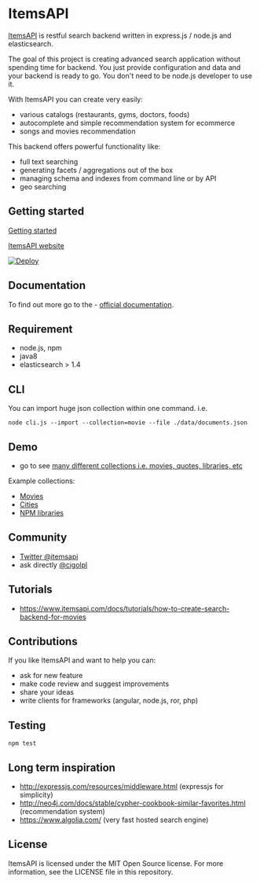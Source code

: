 # ItemsAPI 

<a href="https://www.itemsapi.com" target="_blank">ItemsAPI</a> is restful search backend written in express.js / node.js and elasticsearch.

The goal of this project is creating advanced search application without spending time for backend. You just provide configuration and data and your backend is ready to go. You don't need to be node.js developer to use it.

With ItemsAPI you can create very easily:
- various catalogs (restaurants, gyms, doctors, foods)
- autocomplete and simple recommendation system for ecommerce
- songs and movies recommendation

This backend offers powerful functionality like:
- full text searching
- generating facets / aggregations out of the box
- managing schema and indexes from command line or by API
- geo searching

## Getting started
<a href="https://www.itemsapi.com/docs/getting-started" target="_blank">Getting started</a>

<a href="https://www.itemsapi.com" target="_blank">ItemsAPI website</a>

<a target="_blank" href="https://heroku.com/deploy?template=https://github.com/itemsapi/itemsapi"><img src="https://camo.githubusercontent.com/c0824806f5221ebb7d25e559568582dd39dd1170/68747470733a2f2f7777772e6865726f6b7563646e2e636f6d2f6465706c6f792f627574746f6e2e706e67" alt="Deploy" data-canonical-src="https://www.herokucdn.com/deploy/button.png"></a>

## Documentation

To find out more go to the - <a href="https://itemsapi.readme.io" target="_blank">official documentation</a>.

## Requirement
- node.js, npm
- java8
- elasticsearch > 1.4

## CLI
You can import huge json collection within one command. i.e.

`node cli.js --import --collection=movie --file ./data/documents.json`

## Demo
- go to see <a href="http://app.itemsapi.com/" target="_blank">many different collections i.e. movies, quotes, libraries, etc</a> 

Example collections:
- [Movies](http://app.itemsapi.com/documents/name/movie "Movies")
- [Cities](http://app.itemsapi.com/documents/name/city "Cities")
- [NPM libraries](http://app.itemsapi.com/documents/name/npm "NPM libraries")

## Community
- <a href="https://twitter.com/itemsapi" target="_blank">Twitter @itemsapi</a>
- ask directly <a href="https://github.com/cigolpl" target="_blank">@cigolpl</a>


## Tutorials
- https://www.itemsapi.com/docs/tutorials/how-to-create-search-backend-for-movies

## Contributions
If you like ItemsAPI and want to help you can:
- ask for new feature
- make code review and suggest improvements
- share your ideas
- write clients for frameworks (angular, node.js, ror, php)

## Testing
`npm test`

## Long term inspiration
- http://expressjs.com/resources/middleware.html (expressjs for simplicity)
- http://neo4j.com/docs/stable/cypher-cookbook-similar-favorites.html (recommendation system)
- https://www.algolia.com/ (very fast hosted search engine)

## License
ItemsAPI is licensed under the MIT Open Source license. For more information, see the LICENSE file in this repository.
